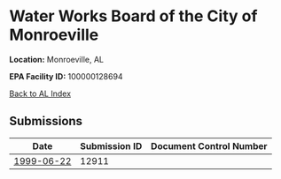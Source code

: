 # Water Works Board of the City of Monroeville

**Location:** Monroeville, AL

**EPA Facility ID:** 100000128694

[Back to AL Index](../../index.md)

## Submissions

| Date | Submission ID | Document Control Number |
|------|--------------|-------------------------|
| [1999-06-22](submissions/12911.md) | 12911 |  |
